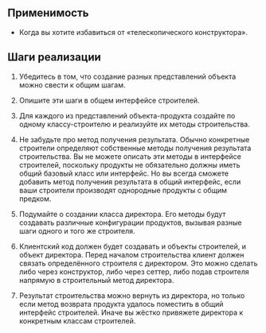 ## Применимость
- Когда вы хотите избавиться от «телескопического конструктора».
## Шаги реализации
1. Убедитесь в том, что создание разных представлений объекта можно свести к общим шагам.

2. Опишите эти шаги в общем интерфейсе строителей.

3. Для каждого из представлений объекта-продукта создайте по одному классу-строителю и 
   реализуйте их методы строительства.

4. Не забудьте про метод получения результата. Обычно конкретные строители 
   определяют собственные методы получения результата строительства. 
   Вы не можете описать эти методы в интерфейсе строителей, поскольку продукты не обязательно 
   должны иметь общий базовый класс или интерфейс. Но вы всегда сможете добавить метод получения 
   результата в общий интерфейс, если ваши строители производят однородные продукты с общим предком.

5. Подумайте о создании класса директора. Его методы будут создавать различные 
   конфигурации продуктов, вызывая разные шаги одного и того же строителя.

6. Клиентский код должен будет создавать и объекты строителей, и объект директора. 
   Перед началом строительства клиент должен связать определённого строителя с директором. 
   Это можно сделать либо через конструктор, либо через сеттер, либо подав строителя напрямую 
   в строительный метод директора.

7. Результат строительства можно вернуть из директора, но только если метод возврата 
   продукта удалось поместить в общий интерфейс строителей. Иначе вы жёстко привяжете 
   директора к конкретным классам строителей.